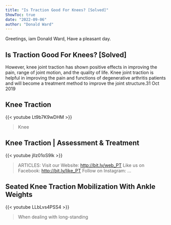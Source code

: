 ```yaml
---
title: "Is Traction Good For Knees? [Solved]"
ShowToc: true 
date: "2022-09-06"
author: "Donald Ward" 
---
```


Greetings, iam Donald Ward, Have a pleasant day.
## Is Traction Good For Knees? [Solved]
However, knee joint traction has shown positive effects in improving the pain, range of joint motion, and the quality of life. Knee joint traction is helpful in improving the pain and functions of degenerative arthritis patients and will become a treatment method to improve the joint structure.31 Oct 2019

## Knee Traction
{{< youtube Lt9b7K9wDHM >}}
>Knee

## Knee Traction | Assessment & Treatment
{{< youtube jIIz01oS9lk >}}
>ARTICLES: Visit our Website: http://bit.ly/web_PT Like us on Facebook: http://bit.ly/like_PT Follow on Instagram: ...

## Seated Knee Traction Mobilization With Ankle Weights
{{< youtube LLbLvs4PSS4 >}}
>When dealing with long-standing 

